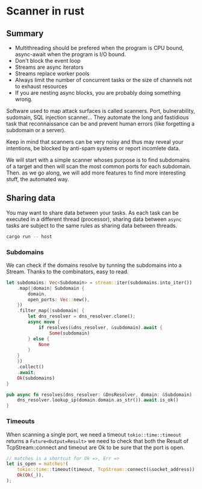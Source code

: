 # Scanner in rust

## Summary
* Multithreading should be prefered when the program is CPU bound, async-await
when the program is I/O bound.
* Don't block the event loop
* Streams are async iterators
* Streams replace worker pools
* Always limit the number of concurrent tasks or the size of channels not to exhaust
resources
* If you are nesting async blocks, you are probably doing something wrong.


Software used to map attack surfaces is called scanners. Port, bulnerability,
sudomain, SQL injection scanner... They automate the long and fastidious task
that reconnaissance can be and prevent human errors (like forgetting a subdomain
or a server).

Keep in mind that scanners can be very noisy and thus may reveal your intentions,
be blocked by anti-spam systems or report incomlete data.

We will start with a simple scanner whoses purpose is to find subdomains of a target
and then will scan the most common ports for each subdomain. Then. as we go along,
we will add more features to find more interesting stuff, the automated way.

## Sharing data
You may want to share data between your tasks. As each task can be executed in a
different thread (processor), sharing data between `async` tasks are subject to the
same rules as sharing data between threads.

```sh
cargo run -- host
```

### Subdomains
We can check if the domains resolve by tunning the subdomains into a Stream. Thanks
to the combinators, easy to read.

```rust
let subdomains: Vec<Subdomain> = stream::iter(subdomains.into_iter())
    .map(|domain| Subdomain {
        domain,
        open_ports: Vec::new(),
    })
    .filter_map(|subdomain| {
        let dns_resolver = dns_resolver.clone();
        async move {
            if resolves(&dns_resolver, &subdomain).await {
                Some(subdomain)
        } else {
            None
        }
    }
    })
    .collect()
    .await;
    Ok(subdomains)
}

pub async fn resolves(dns_resolver: &DnsResolver, domain: &Subdomain) -> bool {
    dns_resolver.lookup_ip(domain.domain.as_str()).await.is_ok()
}
```

### Timeouts
When scanning a single port, we need a timeout `tokio::time::timeout` returns a
`Future<Output=Result>` we need to check that both the Result of TcpStream::connect
and timeout are Ok to be sure that the port is open.
```rust
// matches is a shortcut for Ok =>, Err =>
let is_open = matches!(
    tokio::time::timeout(timeout, TcpStream::connect(&socket_address)).await,
    Ok(Ok(_)),
);
```
